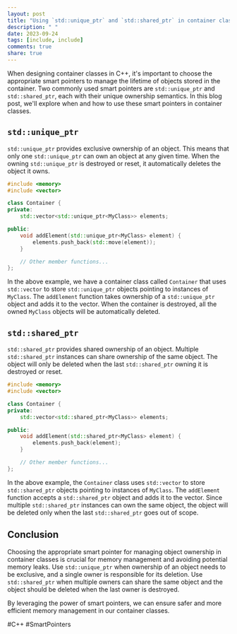 ```yaml
---
layout: post
title: "Using `std::unique_ptr` and `std::shared_ptr` in container classes"
description: " "
date: 2023-09-24
tags: [include, include]
comments: true
share: true
---
```


When designing container classes in C++, it's important to choose the appropriate smart pointers to manage the lifetime of objects stored in the container. Two commonly used smart pointers are `std::unique_ptr` and `std::shared_ptr`, each with their unique ownership semantics. In this blog post, we'll explore when and how to use these smart pointers in container classes.

## `std::unique_ptr`

`std::unique_ptr` provides exclusive ownership of an object. This means that only one `std::unique_ptr` can own an object at any given time. When the owning `std::unique_ptr` is destroyed or reset, it automatically deletes the object it owns.

```cpp
#include <memory>
#include <vector>

class Container {
private:
    std::vector<std::unique_ptr<MyClass>> elements;

public:
    void addElement(std::unique_ptr<MyClass> element) {
        elements.push_back(std::move(element));
    }

    // Other member functions...
};
```

In the above example, we have a container class called `Container` that uses `std::vector` to store `std::unique_ptr` objects pointing to instances of `MyClass`. The `addElement` function takes ownership of a `std::unique_ptr` object and adds it to the vector. When the container is destroyed, all the owned `MyClass` objects will be automatically deleted.

## `std::shared_ptr`

`std::shared_ptr` provides shared ownership of an object. Multiple `std::shared_ptr` instances can share ownership of the same object. The object will only be deleted when the last `std::shared_ptr` owning it is destroyed or reset.

```cpp
#include <memory>
#include <vector>

class Container {
private:
    std::vector<std::shared_ptr<MyClass>> elements;

public:
    void addElement(std::shared_ptr<MyClass> element) {
        elements.push_back(element);
    }

    // Other member functions...
};
```

In the above example, the `Container` class uses `std::vector` to store `std::shared_ptr` objects pointing to instances of `MyClass`. The `addElement` function accepts a `std::shared_ptr` object and adds it to the vector. Since multiple `std::shared_ptr` instances can own the same object, the object will be deleted only when the last `std::shared_ptr` goes out of scope.

## Conclusion

Choosing the appropriate smart pointer for managing object ownership in container classes is crucial for memory management and avoiding potential memory leaks. Use `std::unique_ptr` when ownership of an object needs to be exclusive, and a single owner is responsible for its deletion. Use `std::shared_ptr` when multiple owners can share the same object and the object should be deleted when the last owner is destroyed.

By leveraging the power of smart pointers, we can ensure safer and more efficient memory management in our container classes.

#C++ #SmartPointers